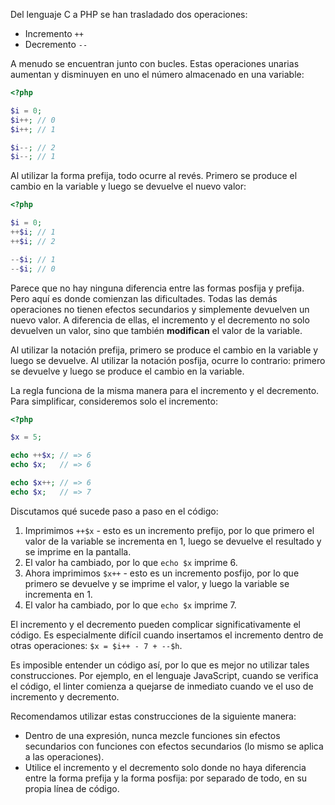 Del lenguaje C a PHP se han trasladado dos operaciones:

* Incremento `++`
* Decremento `--`

A menudo se encuentran junto con bucles. Estas operaciones unarias aumentan y disminuyen en uno el número almacenado en una variable:

```php
<?php

$i = 0;
$i++; // 0
$i++; // 1

$i--; // 2
$i--; // 1
```

Al utilizar la forma prefija, todo ocurre al revés. Primero se produce el cambio en la variable y luego se devuelve el nuevo valor:

```php
<?php

$i = 0;
++$i; // 1
++$i; // 2

--$i; // 1
--$i; // 0
```

Parece que no hay ninguna diferencia entre las formas posfija y prefija. Pero aquí es donde comienzan las dificultades. Todas las demás operaciones no tienen efectos secundarios y simplemente devuelven un nuevo valor. A diferencia de ellas, el incremento y el decremento no solo devuelven un valor, sino que también **modifican** el valor de la variable.

Al utilizar la notación prefija, primero se produce el cambio en la variable y luego se devuelve. Al utilizar la notación posfija, ocurre lo contrario: primero se devuelve y luego se produce el cambio en la variable.

La regla funciona de la misma manera para el incremento y el decremento. Para simplificar, consideremos solo el incremento:

```php
<?php

$x = 5;

echo ++$x; // => 6
echo $x;   // => 6

echo $x++; // => 6
echo $x;   // => 7
```

Discutamos qué sucede paso a paso en el código:

1. Imprimimos `++$x` - esto es un incremento prefijo, por lo que primero el valor de la variable se incrementa en 1, luego se devuelve el resultado y se imprime en la pantalla.
2. El valor ha cambiado, por lo que `echo $x` imprime 6.
3. Ahora imprimimos `$x++` - esto es un incremento posfijo, por lo que primero se devuelve y se imprime el valor, y luego la variable se incrementa en 1.
4. El valor ha cambiado, por lo que `echo $x` imprime 7.

El incremento y el decremento pueden complicar significativamente el código. Es especialmente difícil cuando insertamos el incremento dentro de otras operaciones: `$x = $i++ - 7 + --$h`.

Es imposible entender un código así, por lo que es mejor no utilizar tales construcciones. Por ejemplo, en el lenguaje JavaScript, cuando se verifica el código, el linter comienza a quejarse de inmediato cuando ve el uso de incremento y decremento.

Recomendamos utilizar estas construcciones de la siguiente manera:

* Dentro de una expresión, nunca mezcle funciones sin efectos secundarios con funciones con efectos secundarios (lo mismo se aplica a las operaciones).
* Utilice el incremento y el decremento solo donde no haya diferencia entre la forma prefija y la forma posfija: por separado de todo, en su propia línea de código.
